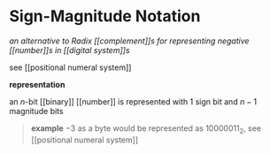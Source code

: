 # Sign-Magnitude Notation

_an alternative to Radix [[complement]]s for representing negative [[number]]s in [[digital system]]s_

see [[positional numeral system]]

**representation**

an $n$-bit [[binary]] [[number]] is represented with $1$ sign bit and $n-1$ magnitude bits

> **example** $-3$ as a byte would be represented as $10000011_2$, see [[positional numeral system]]

